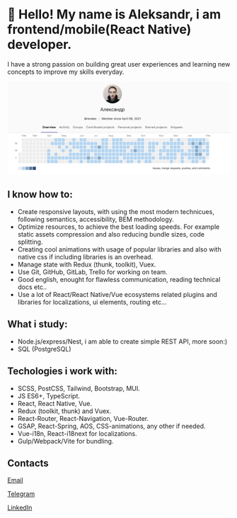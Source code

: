 # 👋 Hello! My name is Aleksandr, i am frontend/mobile(React Native) developer.

I have a strong passion on building great user experiences and learning new concepts to improve my skills everyday.

![](gitlab-screenshot.png)

## I know how to:

- Create responsive layouts, with using the most modern technicues, following semantics, accessibility, BEM methodology.
- Optimize resources, to achieve the best loading speeds. For example static assets compression and also reducing bundle sizes, code splitting.
- Creating cool animations with usage of popular libraries and also with native css if including libraries is an overhead.
- Manage state with Redux (thunk, toolkit), Vuex.
- Use Git, GitHub, GitLab, Trello for working on team.
- Good english, enought for flawless communication, reading technical docs etc..
- Use a lot of React/React Native/Vue ecosystems related plugins and libraries for localizations, ui elements, routing etc...

## What i study:

- Node.js/express/Nest, i am able to create simple REST API, more soon:)
- SQL (PostgreSQL)

## Techologies i work with:

- SCSS, PostCSS, Tailwind, Bootstrap, MUI.
- JS ES6+, TypeScript.
- React, React Native, Vue.
- Redux (toolkit, thunk) and Vuex.
- React-Router, React-Navigation, Vue-Router.
- GSAP, React-Spring, AOS, CSS-animations, any other if needed.
- Vue-i18n, React-i18next for localizations.
- Gulp/Webpack/Vite for bundling.

## Contacts

[Email](mailto:kozlovetsalexandr@gmail.com)

[Telegram](https://t.me/AlexandrK8118)

[LinkedIn](https://www.linkedin.com/in/oleksandr-kozlovets-57aab7231/)
